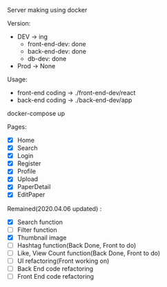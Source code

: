 <!-- @format -->

Server making using docker

Version:

- DEV -> ing
  - front-end-dev: done
  - back-end-dev: done
  - db-dev: done
- Prod -> None

Usage:

- front-end coding -> ./front-end-dev/react
- back-end coding -> ./back-end-dev/app

docker-compose up

Pages:

- [x] Home
- [x] Search
- [x] Login
- [x] Register
- [x] Profile
- [x] Upload
- [x] PaperDetail
- [x] EditPaper

Remained(2020.04.06 updated) :
- [x] Search function
- [ ] Filter function
- [x] Thumbnail image
- [ ] Hashtag function(Back Done, Front to do)
- [ ] Like, View Count function(Back Done, Front to do)
- [ ] UI refactoring(Front working on)
- [ ] Back End code refactoring
- [ ] Front End code refactoring
